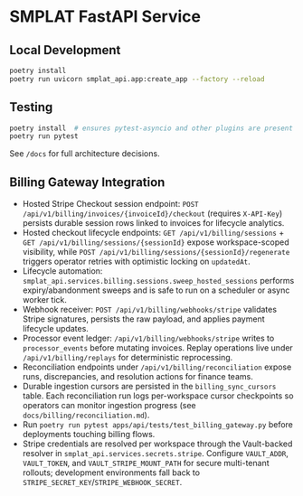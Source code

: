 # SMPLAT FastAPI Service

## Local Development
```bash
poetry install
poetry run uvicorn smplat_api.app:create_app --factory --reload
```

## Testing
```bash
poetry install  # ensures pytest-asyncio and other plugins are present
poetry run pytest
```

See `/docs` for full architecture decisions.

## Billing Gateway Integration
- Hosted Stripe Checkout session endpoint: `POST /api/v1/billing/invoices/{invoiceId}/checkout` (requires `X-API-Key`) persists durable session rows linked to invoices for lifecycle analytics.
- Hosted checkout lifecycle endpoints: `GET /api/v1/billing/sessions` + `GET /api/v1/billing/sessions/{sessionId}` expose workspace-scoped visibility, while `POST /api/v1/billing/sessions/{sessionId}/regenerate` triggers operator retries with optimistic locking on `updatedAt`.
- Lifecycle automation: `smplat_api.services.billing.sessions.sweep_hosted_sessions` performs expiry/abandonment sweeps and is safe to run on a scheduler or async worker tick.
- Webhook receiver: `POST /api/v1/billing/webhooks/stripe` validates Stripe signatures, persists the raw payload, and applies payment lifecycle updates.
- Processor event ledger: `/api/v1/billing/webhooks/stripe` writes to `processor_events` before mutating invoices. Replay
  operations live under `/api/v1/billing/replays` for deterministic reprocessing.
- Reconciliation endpoints under `/api/v1/billing/reconciliation` expose runs, discrepancies, and resolution actions for finance teams.
- Durable ingestion cursors are persisted in the `billing_sync_cursors` table. Each reconciliation run logs per-workspace cursor checkpoints so operators can monitor ingestion progress (see `docs/billing/reconciliation.md`).
- Run `poetry run pytest apps/api/tests/test_billing_gateway.py` before deployments touching billing flows.
- Stripe credentials are resolved per workspace through the Vault-backed resolver in `smplat_api.services.secrets.stripe`. Configure `VAULT_ADDR`, `VAULT_TOKEN`, and `VAULT_STRIPE_MOUNT_PATH` for secure multi-tenant rollouts; development environments fall back to `STRIPE_SECRET_KEY`/`STRIPE_WEBHOOK_SECRET`.
